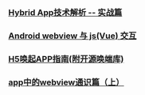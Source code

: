 ### [Hybrid App技术解析 -- 实战篇](https://juejin.im/post/5b5e7ec3f265da0f87593f9b)
### [Android webview 与 js(Vue) 交互](https://juejin.im/post/5b7d30dfe51d4538b2046d63)
### [H5唤起APP指南(附开源唤端库)](https://juejin.im/post/5b7efb2ee51d45388b6af96c)
### [app中的webview通识篇（上）](https://juejin.im/post/5bf35ef26fb9a049bc4c438a)
